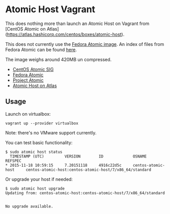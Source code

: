 # Atomic Host Vagrant

This does nothing more than launch an Atomic Host on Vagrant from [CentOS Atomic on Atlas] (https://atlas.hashicorp.com/centos/boxes/atomic-host).

This does not currently use the [Fedora Atomic image](https://getfedora.org/cloud/download/atomic.html). An index of files from Fedora Atomic can be found [here](https://download.fedoraproject.org/pub/alt/atomic/stable/Cloud-Images/x86_64/Images/).

The image weighs around 420MB un compressed.

* [CentOS Atomic SIG](https://wiki.centos.org/SpecialInterestGroup/Atomic/Download/)
* [Fedora Atomic](https://getfedora.org/cloud/download/atomic.html)
* [Project Atomic](http://www.projectatomic.io/)
* [Atomic Host on Atlas](https://atlas.hashicorp.com/centos/boxes/atomic-host)

## Usage

Launch on virtualbox:

    vagrant up --provider virtualbox

Note: there's no VMware support currently.

You can test basic functionality:

```
$ sudo atomic host status
  TIMESTAMP (UTC)         VERSION        ID             OSNAME                 REFSPEC
* 2015-11-18 10:59:15     7.20151118     4916c22d5c     centos-atomic-host     centos-atomic-host:centos-atomic-host/7/x86_64/standard
```

Or upgrade your host if needed:

```
$ sudo atomic host upgrade
Updating from: centos-atomic-host:centos-atomic-host/7/x86_64/standard


No upgrade available.
```
